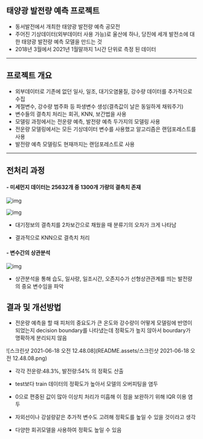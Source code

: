## 태양광 발전량 예측 프로젝트

* 동서발전에서 개최한 태양광 발전량 예측 공모전
* 주어진 기상데이터(외부데이터 사용 가능)로 울산에 하나, 당진에 세개 발전소에 대한 태양광 발전량 예측 모델을 만드는 것 
* 2018년 3월에서 2021년 1월말까지 1시간 단위로 측정 된 데이터

***

## 프로젝트 개요

* 외부데이터로 기존에 없던 일사, 일조, 대기오염물질, 강수량 데이터를 추가적으로 수집
* 계절변수, 강수량 범주화 등 파생변수 생성(결측값이 날은 동일하게 채워주기)
* 변수들의 결측치 처리는 회귀, KNN, 보간법을 사용
* 모델링 과정에서는 전운량 예측, 발전량 예측 두가지의 모델링 사용
* 전운량 모델링에서는 모든 기상데이터 변수를 사용했고 알고리즘은 랜덤포레스트를 사용
* 발전량 예측 모델링도 현재까지는 랜덤포레스트로 사용

***

## 전처리 과정

#### - 미세먼지 데이터는 25632개 중 1300개 가량의 결측치 존재

![img](https://lh4.googleusercontent.com/c5Eg7aPKdLpY2bmLYmjXYuUjjK9NTFbT7aI-VvVLKelsjD58rnONzhSzHfLHSgTcWXNsAn8NZSLvwqzRsP37oa8k7kCXpdIFElF_R_MD8pRlHEowuv2I6hKOeDSkYNTt)

![img](https://lh4.googleusercontent.com/DY8jSrLNhGuFTgP_I80ze3cQ0qC7lIb-tqt-1q3y-Y9nxzF-YDuSUXP44Kc_tF_ga6eC-XFZPC6d3ox65eBJO6BI0ZxzyIiWY432EZ0w7s60lFwkfBDkRN4S2mTYbfF6)

* 대기정보의 결측치를 2차보간으로 채웠을 때 분류기의 오차가 크게 나타남

* 결과적으로 KNN으로 결측치 처리

  

#### - 변수간의 상관분석

![img](https://lh3.googleusercontent.com/b2db0rNRq1SjBXRzs4DqNigW9lJlsyGrSnmSxHOVxcrQGhyc4YLJyQOPKlcGcpqlk5WRHUO9hdAKLSZXDl5oBTJpy_i_N6dv90iCLuWGUzwGU6Dbyi8VD7EZ7ZqFk6Sz)

* 상관분석을 통해 습도, 일사량, 일조시간, 오존지수가 선형상관관계를 띄는 발전량의 중요 변수임을 파악

## 결과 및 개선방법

* 전운량 예측을 할 때 피처의 중요도가 큰 온도와 강수량이 어떻게 모델링에 반영이 되었는지 decision boundary를 나타냈는데 정확도가 높지 않아서 bourdary가 명확하게 분리되지 않음

  

![스크린샷 2021-06-18 오전 12.48.08](README.assets/스크린샷 2021-06-18 오전 12.48.08.png)

* 각각 전운량:48.3%, 발전량:54% 의 정확도 산출

* test보다 train 데이터의 정확도가 높아서 모델의 오버피팅을 염두

* 0으로 편중된 값이 많아 이상치 처리가 미흡해 이 점을 보완하기 위해 IQR 이용 염두

* 자외선이나 강설량같은 추가적 변수도 고려해 정확도를 높일 수 있을 것이라고 생각

* 다양한 회귀모델을 사용하여 정확도 높일 수 있음

  